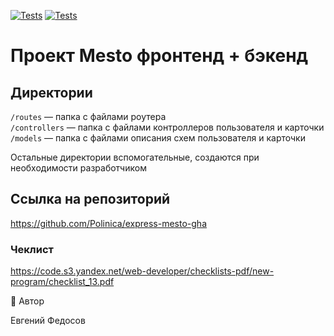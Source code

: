 [![Tests](../../actions/workflows/tests-13-sprint.yml/badge.svg)](../../actions/workflows/tests-13-sprint.yml) [![Tests](../../actions/workflows/tests-14-sprint.yml/badge.svg)](../../actions/workflows/tests-14-sprint.yml)

# Проект Mesto фронтенд + бэкенд

## Директории

`/routes` — папка с файлами роутера  
`/controllers` — папка с файлами контроллеров пользователя и карточки  
`/models` — папка с файлами описания схем пользователя и карточки

Остальные директории вспомогательные, создаются при необходимости разработчиком

## Ссылка на репозиторий

https://github.com/Polinica/express-mesto-gha

### Чеклист

https://code.s3.yandex.net/web-developer/checklists-pdf/new-program/checklist_13.pdf

👤 Автор

Евгений Федосов

